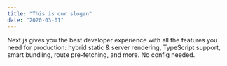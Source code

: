 ```yaml
---
title: "This is our slogan"
date: "2020-03-01"
---
```


Next.js gives you the best developer experience with all the features you need for production: hybrid static & server rendering, TypeScript support, smart bundling, route pre-fetching, and more. No config needed.
